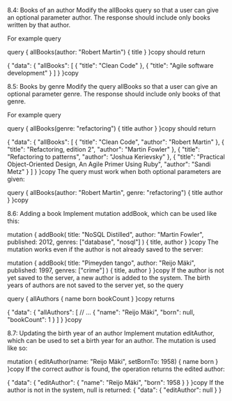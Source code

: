 
8.4: Books of an author
Modify the allBooks query so that a user can give an optional parameter author. The response should include only books written by that author.

For example query

query {
  allBooks(author: "Robert Martin") {
    title
  }
}copy
should return

{
  "data": {
    "allBooks": [
      {
        "title": "Clean Code"
      },
      {
        "title": "Agile software development"
      }
    ]
  }
}copy




8.5: Books by genre
Modify the query allBooks so that a user can give an optional parameter genre. The response should include only books of that genre.

For example query

query {
  allBooks(genre: "refactoring") {
    title
    author
  }
}copy
should return

{
  "data": {
    "allBooks": [
      {
        "title": "Clean Code",
        "author": "Robert Martin"
      },
      {
        "title": "Refactoring, edition 2",
        "author": "Martin Fowler"
      },
      {
        "title": "Refactoring to patterns",
        "author": "Joshua Kerievsky"
      },
      {
        "title": "Practical Object-Oriented Design, An Agile Primer Using Ruby",
        "author": "Sandi Metz"
      }
    ]
  }
}copy
The query must work when both optional parameters are given:

query {
  allBooks(author: "Robert Martin", genre: "refactoring") {
    title
    author
  }
}copy




8.6: Adding a book
Implement mutation addBook, which can be used like this:

mutation {
  addBook(
    title: "NoSQL Distilled",
    author: "Martin Fowler",
    published: 2012,
    genres: ["database", "nosql"]
  ) {
    title,
    author
  }
}copy
The mutation works even if the author is not already saved to the server:

mutation {
  addBook(
    title: "Pimeyden tango",
    author: "Reijo Mäki",
    published: 1997,
    genres: ["crime"]
  ) {
    title,
    author
  }
}copy
If the author is not yet saved to the server, a new author is added to the system. The birth years of authors are not saved to the server yet, so the query

query {
  allAuthors {
    name
    born
    bookCount
  }
}copy
returns

{
  "data": {
    "allAuthors": [
      // ...
      {
        "name": "Reijo Mäki",
        "born": null,
        "bookCount": 1
      }
    ]
  }
}copy



8.7: Updating the birth year of an author
Implement mutation editAuthor, which can be used to set a birth year for an author. The mutation is used like so:

mutation {
  editAuthor(name: "Reijo Mäki", setBornTo: 1958) {
    name
    born
  }
}copy
If the correct author is found, the operation returns the edited author:

{
  "data": {
    "editAuthor": {
      "name": "Reijo Mäki",
      "born": 1958
    }
  }
}copy
If the author is not in the system, null is returned:
{
  "data": {
    "editAuthor": null
  }
}